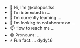 - 👋 Hi, I’m @koloposdss
- 👀 I’m interested in ...
- 🌱 I’m currently learning ...
- 💞️ I’m looking to collaborate on ...
- 📫 How to reach me ...
- 😄 Pronouns: ...
- ⚡ Fun fact: ...
dydy46
<!---
koloposdss/koloposdss is a ✨ special ✨ repository because its `RE13456ADME.md` (this file) appears on your GitHub profile.sdds
You can click the Preview link to take a look at your changes.
--->
